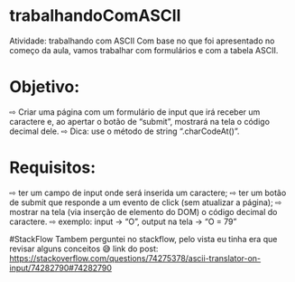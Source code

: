 # trabalhandoComASCII
Atividade: trabalhando com ASCII
Com base no que foi apresentado no começo da aula, vamos trabalhar com formulários e com a
tabela ASCII.
<h1>Objetivo:</h1>
⇨ Criar uma página com um formulário de input que irá receber um caractere e, ao apertar o botão de
“submit”, mostrará na tela o código decimal dele.
⇨ Dica: use o método de string “.charCodeAt()”.
<h1>Requisitos:</h1>
⇨ ter um campo de input onde será inserida um caractere;
⇨ ter um botão de submit que responde a um evento de click (sem atualizar a página);
⇨ mostrar na tela (via inserção de elemento do DOM) o código decimal do caractere.
⇨ exemplo: input -> “O”, output na tela -> “O = 79”

#StackFlow
Tambem perguntei no stackflow, pelo vista eu tinha era que revisar alguns conceitos 😅
link do post: https://stackoverflow.com/questions/74275378/ascii-translator-on-input/74282790#74282790
